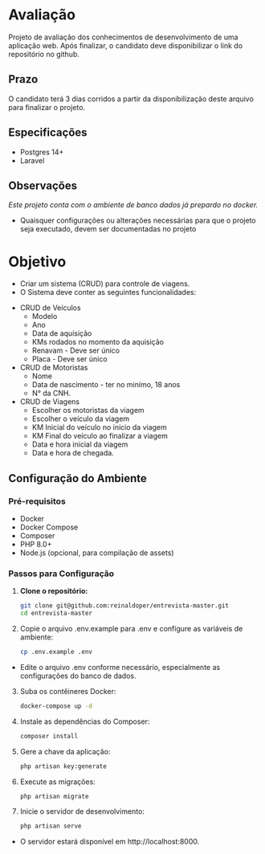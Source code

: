 # Avaliação
Projeto de avaliação dos conhecimentos de desenvolvimento de uma aplicação web. 
Após finalizar, o candidato deve disponibilizar o link do repositório no github.

## Prazo
O candidato terá 3 dias corridos a partir da disponibilização deste arquivo para finalizar o projeto.

## Especificações
* Postgres 14+
* Laravel

## Observações
*Este projeto conta com o ambiente de banco dados já prepardo no docker.*
- Quaisquer configurações ou alterações necessárias para que o projeto seja executado,
devem ser documentadas no projeto

# Objetivo
- Criar um sistema (CRUD) para controle de viagens.
- O Sistema deve conter as seguintes funcionalidades:
* CRUD de Veículos
  * Modelo
  * Ano
  * Data de aquisição
  * KMs rodados no momento da aquisição
  * Renavam - Deve ser único
  * Placa - Deve ser único
* CRUD de Motoristas
  * Nome 
  * Data de nascimento - ter no minímo, 18 anos
  * N° da CNH.
* CRUD de Viagens
  * Escolher os motoristas da viagem
  * Escolher o veículo da viagem
  * KM Inicial do veículo no início da viagem
  * KM Final do veículo ao finalizar a viagem
  * Data e hora inicial da viagem
  * Data e hora de chegada.


## Configuração do Ambiente

### Pré-requisitos

- Docker
- Docker Compose
- Composer
- PHP 8.0+
- Node.js (opcional, para compilação de assets)

### Passos para Configuração

1. **Clone o repositório:**

   ```bash
   git clone git@github.com:reinaldoper/entrevista-master.git
   cd entrevista-master
   ```

2. Copie o arquivo .env.example para .env e configure as variáveis de ambiente:

   ```bash
   cp .env.example .env
   ```

- Edite o arquivo .env conforme necessário, especialmente as configurações do banco de dados.


3. Suba os contêineres Docker:

   ```bash
   docker-compose up -d
   ```

4. Instale as dependências do Composer:

   ```bash
   composer install
   ```

5. Gere a chave da aplicação:

   ```bash
   php artisan key:generate
   ```

6. Execute as migrações:

   ```bash
   php artisan migrate 
   ```

7. Inicie o servidor de desenvolvimento:

   ```bash
   php artisan serve
   ```

- O servidor estará disponível em http://localhost:8000.
